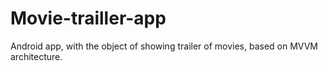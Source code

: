 # Movie-trailler-app
Android app, with the object of showing trailer of movies, based on MVVM architecture.
